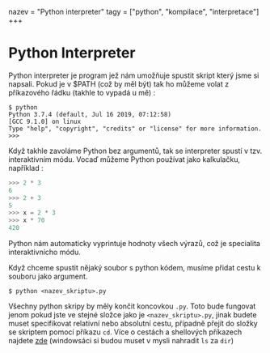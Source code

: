 nazev = "Python interpreter"
tagy = ["python", "kompilace", "interpretace"]
+++
# Python Interpreter

Python interpreter je program jež nám umožňuje spustit skript který jsme si napsali.
Pokud je v $PATH (což by měl být) tak ho můžeme volat z příkazového řádku (takhle to vypadá u mě) :
```shell
$ python
Python 3.7.4 (default, Jul 16 2019, 07:12:58) 
[GCC 9.1.0] on linux
Type "help", "copyright", "credits" or "license" for more information.
>>>
```
Když takhle zavoláme Python bez argumentů, tak se interpreter spustí v tzv. interaktivním módu.
Vocaď můžeme Python používat jako kalkulačku, například :
```python
>>> 2 * 3
6
>>> 2 + 3
5
>>> x = 2 * 3
>>> x * 70
420
```
Python nám automaticky vyprintuje hodnoty všech výrazů, což je specialita interaktivnícho módu.

Když chceme spustit nějaký soubor s python kódem, musíme přidat cestu k souboru jako argument.
```shell
$ python <nazev_skriptu>.py
```
Všechny python skripy by měly končit koncovkou `.py`.
Toto bude fungovat jenom pokud jste ve stejné složce jako je `<nazev_skriptu>.py`, jinak budete muset specifikovat relativní nebo absolutní cestu, případně přejít do složky se skriptem pomocí příkazu `cd`. Více o cestách a shellových příkazech najdete [zde](https://ryanstutorials.net/linuxtutorial/navigation.php) (windowsáci si budou muset v mysli nahradit `ls` za `dir`)
